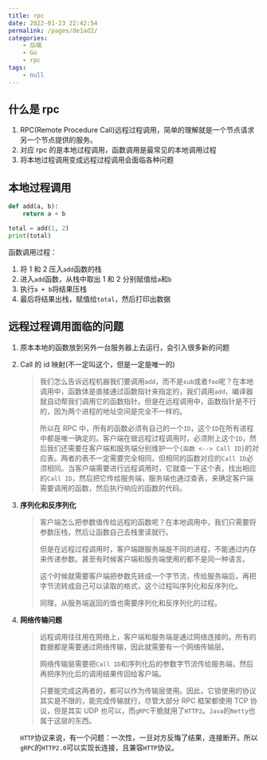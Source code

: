 ```yaml
---
title: rpc
date: 2022-01-23 22:42:54
permalink: /pages/de1ad2/
categories:
    - 后端
    - Go
    - rpc
tags:
    - null
---
```


## 什么是 rpc

1.  RPC(Remote Procedure Call)远程过程调用，简单的理解就是一个节点请求另一个节点提供的服务。
2.  对应 rpc 的是本地过程调用，函数调用是最常见的本地调用过程
3.  将本地过程调用变成远程过程调用会面临各种问题

## 本地过程调用

```python
def add(a, b):
    return a + b

total = add(1, 2)
print(total)
```

函数调用过程：

1.  将 1 和 2 压入`add`函数的栈
2.  进入`add`函数，从栈中取出 1 和 2 分别赋值给`a`和`b`
3.  执行`a + b`将结果压栈
4.  最后将结果出栈，赋值给`total`，然后打印出数据

## 远程过程调用面临的问题

1.  原本本地的函数放到另外一台服务器上去运行，会引入很多新的问题

2.  Call 的 id 映射(不一定叫这个，但是一定是唯一的)

    > 我们怎么告诉远程机器我们要调用`add`，而不是`sub`或者`foo`呢？在本地调用中，函数体是直接通过函数指针来指定的，我们调用`add`，编译器就自动帮我们调用它的函数指针。但是在远程调用中，函数指针是不行的，因为两个进程的地址空间是完全不一样的。
    >
    > 所以在 RPC 中，所有的函数必须有自己的一个`ID`，这个`ID`在所有进程中都是唯一确定的。客户端在做远程过程调用时，必须附上这个`ID`，然后我们还需要在客户端和服务端分别维护一个`{函数 <--> Call ID}`的对应表。两者的表不一定需要完全相同，但相同的函数对应的`Call ID`必须相同。当客户端需要进行远程调用时，它就查一下这个表，找出相应的`Call ID`，然后把它传给服务端，服务端也通过查表，来确定客户端需要调用的函数，然后执行响应的函数的代码。

3.  **序列化和反序列化**

    > 客户端怎么把参数值传给远程的函数呢？在本地调用中，我们只需要将参数压栈，然后让函数自己去栈里读就行。
    >
    > 但是在远程过程调用时，客户端跟服务端是不同的进程，不能通过内存来传递参数。甚至有时候客户端和服务端使用的都不是同一种语言。
    >
    > 这个时候就需要客户端把参数先转成一个字节流，传给服务端后，再把字节流转成自己可以读取的格式，这个过程叫序列化和反序列化。
    >
    > 同理，从服务端返回的值也需要序列化和反序列化的过程。

4.  **网络传输问题**

    > 远程调用往往用在网络上，客户端和服务端是通过网络连接的。所有的数据都是需要通过网络传输，因此就需要有一个网络传输层。
    >
    > 网络传输层需要把`Call ID`和序列化后的参数字节流传给服务端，然后再把序列化后的调用结果传回给客户端。
    >
    > 只要能完成这两者的，都可以作为传输层使用。因此，它锁使用的协议其实是不限的，能完成传输就行，尽管大部分 RPC 框架都使用 TCP 协议，但是其实 UDP 也可以，而`gRPC`干脆就用了`HTTP2`。`Java`的`Netty`也属于这层的东西。

    `HTTP`协议来说，有一个问题：一次性，一旦对方反悔了结果，连接断开。所以`gRPC`的`HTTP2.0`可以实现长连接，且兼容`HTTP`协议。
